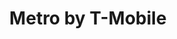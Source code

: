 ---
title: "Metro by T-Mobile"
url: /mesa/metro-by-t-mobile-west-main-street/
shop: mobile phone
---